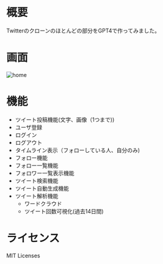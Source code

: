 # 概要
Twitterのクローンのほとんどの部分をGPT4で作ってみました。

# 画面
![home](https://github.com/atk0218/packterbygpt4/assets/10042366/6bc95519-6e91-444b-a854-c52ac2393655)

# 機能
- ツイート投稿機能(文字、画像（1つまで))
- ユーザ登録
- ログイン
- ログアウト
- タイムライン表示（フォローしている人、自分のみ)
- フォロー機能
- フォロー一覧機能
- フォロワー一覧表示機能
- ツイート検索機能
- ツイート自動生成機能
- ツイート解析機能
  - ワードクラウド
  - ツイート回数可視化(過去14日間)


# ライセンス
MIT Licenses